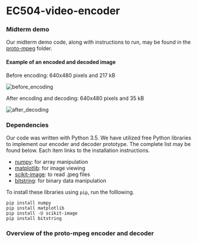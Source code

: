# EC504-video-encoder

### Midterm demo
Our midterm demo code, along with instructions to run, may be found in the [proto-mpeg](proto-mpeg) folder.

#### Example of an encoded and decoded image

Before encoding: 640x480 pixels and 217 kB

![before_encoding](http://i.imgur.com/allxWlg.jpg)

After encoding and decoding: 640x480 pixels and 35 kB

![after_decoding](http://i.imgur.com/5cVy778.png)

### Dependencies
Our code was written with Python 3.5. We have utilized free Python libraries to implement our encoder and decoder prototype. The complete list may be found below. Each item links to the installation instructions.

- [numpy](www.numpy.com): for array manipulation
- [matplotlib](http://matplotlib.org/users/installing.html): for image viewing
- [scikit-image](http://scikit-image.org/download.html): to read .jpeg files
- [bitstring](https://pypi.python.org/pypi/bitstring/3.1.3): for binary data manipulation

To install these libraries using `pip`, run the folllowing.

```
pip install numpy
pip install matplotlib
pip install -U scikit-image
pip install bitstring
```

### Overview of the proto-mpeg encoder and decoder